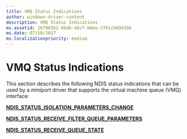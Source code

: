 ```yaml
---
title: VMQ Status Indications
author: windows-driver-content
description: VMQ Status Indications
ms.assetid: 26f903b2-864b-48cf-b0ee-2761cb69d10b
ms.date: 07/18/2017 
ms.localizationpriority: medium
---
```


# VMQ Status Indications





This section describes the following NDIS status indications that can be used by a miniport driver that supports the virtual machine queue (VMQ) interface:

[**NDIS_STATUS_ISOLATION_PARAMETERS_CHANGE**](ndis-status-isolation-parameters-change.md)

[**NDIS\_STATUS\_RECEIVE\_FILTER\_QUEUE\_PARAMETERS**](https://msdn.microsoft.com/library/windows/hardware/hh439820)

[**NDIS\_STATUS\_RECEIVE\_QUEUE\_STATE**](ndis-status-receive-queue-state.md)



